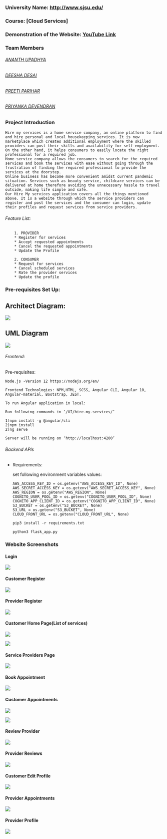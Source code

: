 ### University Name: http://www.sjsu.edu/

### Course: [Cloud Services]

### Demonstration of the Website: [YouTube Link](https://youtu.be/uIFMUfG9acE)

### Team Members
   ###### [ANANTH UPADHYA](https://www.linkedin.com/in/560085/)
   ###### [DEESHA DESAI](https://www.linkedin.com/in/deeshadesai/)
   ###### [PREETI PARIHAR](https://www.linkedin.com/in/preetiparihar/)
   ###### [PRIYANKA DEVENDRAN](https://www.linkedin.com/in/priyanka-devendran-76244479/)
   
### Project Introduction
    Hire my services is a home service company, an online platform to find and hire personal and local housekeeping services. It is new marketplace which creates additional employment where the skilled providers can post their skills and availability for self-employment. On the other hand, it helps consumers to easily locate the right professional for a required job.
    Home service company allows the consumers to search for the required services and book the services with ease without going through the frustration of finding the required professional to provide the services at the doorstep. 
    Online business has become more convenient amidst current pandemic situation. Services such as beauty service, childcare services can be delivered at home therefore avoiding the unnecessary hassle to travel outside, making life simple and safe.  
    Our Hire My services application covers all the things mentioned above. It is a website through which the service providers can register and post the services and the consumer can login, update their profiles and request services from service providers.

   ###### Feature List:
  
        1. PROVIDER
        * Register for services
        * Accept requested appointments
        * Cancel the requested appointments
        * Update the Profile

        2. CONSUMER
        * Request for services
        * Cancel scheduled services
        * Rate the provider services
        * Update the profile


### Pre-requisites Set Up:

## Architect Diagram:

![](images/ArchitectDiagram.png)

## UML Diagram

![](images/UMLDiagram.png)



###### Frontend:

Pre-requisites: 
```
Node.js -Version 12 https://nodejs.org/en/

Frontend Technologies: NPM,HTML, SCSS, Angular CLI, Angular 10, Angular-material, Bootstrap, JEST.

To run Angular application in local:

Run following commands in ‘/UI/hire-my-services/’ 

1)npm install -g @angular/cli
2)npm install
2)ng serve

Server will be running on ‘http://localhost:4200’ 
```

###### Backend APIs

* Requirements:

    set following environment variables values:

    ```
    AWS_ACCESS_KEY_ID = os.getenv("AWS_ACCESS_KEY_ID", None)
    AWS_SECRET_ACCESS_KEY = os.getenv("AWS_SECRET_ACCESS_KEY", None)
    AWS_REGION = os.getenv("AWS_REGION", None)
    COGNITO_USER_POOL_ID = os.getenv("COGNITO_USER_POOL_ID", None)
    COGNITO_APP_CLIENT_ID = os.getenv("COGNITO_APP_CLIENT_ID", None)
    S3_BUCKET = os.getenv("S3_BUCKET", None)
    S3_URL = os.getenv("S3_BUCKET", None)
    CLOUD_FRONT_URL = os.getenv("CLOUD_FRONT_URL", None)
    ```

    ```pip3 install -r requirements.txt```

    ```python3 flask_app.py```


### Website Screenshots

#### Login
![](WebsiteScreenshots/login.png)

#### Customer Register
![](WebsiteScreenshots/register1.png)

#### Provider Register
![](WebsiteScreenshots/register2.png)

#### Customer Home Page(List of services)
![](WebsiteScreenshots/services.png)

![](WebsiteScreenshots/services2.png)

#### Service Providers Page
![](WebsiteScreenshots/providerList.png)

#### Book Appointment
![](WebsiteScreenshots/bookAppointment.png)

#### Customer Appointments
![](WebsiteScreenshots/customerAppointments1.png)


![](WebsiteScreenshots/customerAppointments2.png)

#### Review Provider

![](WebsiteScreenshots/review.png)

#### Provider Reviews
![](WebsiteScreenshots/customerReviewSubmitted.png)

#### Customer Edit Profile
![](WebsiteScreenshots/customerProfile.png)

#### Provider Appointments
![](WebsiteScreenshots/providerAppointments.png)

#### Provider Profile
![](WebsiteScreenshots/providerProfile.png)


